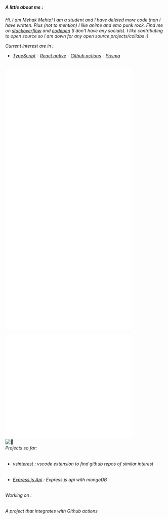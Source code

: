 <h5 align ="left">A little about me :</h5>
<h6> Hi, I am Mehak Mehta! I am a student and I have deleted more code than I have written. Plus (not to mention) I like anime and emo punk rock. Find me on <a href=""> stackoverflow</a> and <a href="">codepen</a> (I don't have any socials). I like contributing to open source so I am down for any open source projects/collabs :) 
  
  Current interest are in :  
   - <a href="">TypeScript</a> - <a href="">React native</a> -  <a href="">Github actions</a> -  <a href="">Prisma</a></h6> 

[<img align="left" width="400" alt="🦑" src="https://github.com/Mehak-Mehta/Mehak-Mehta/blob/main/metrics.svg">](https://github.com/Mehak-Mehta/Mehak-Mehta)
[<img  width="400" alt="🦑" src= "https://github.com/Mehak-Mehta/Mehak-Mehta/blob/main/metrics.plugin.music.masteredd.svg">](https://github.com/Mehak-Mehta/Mehak-Mehta)


[<img  align = "left" width="400" alt="🦑" src= "https://github.com/Mehak-Mehta/Mehak-Mehta/blob/main/metrics.plugin.people.masteredd.svg">](https://github.com/Mehak-Mehta/Mehak-Mehta)

[<img align="right-top" width="400" alt="🦑" src= "https://github.com/Mehak-Mehta/Mehak-Mehta/blob/main/metrics.personal.active.svg">](https://github.com/Mehak-Mehta/Mehak-Mehta)
[<img align="left" width="400" alt="🦑" src= "https://github.com/Mehak-Mehta/Mehak-Mehta/blob/main/metrics.personal.habits.svg">](https://github.com/Mehak-Mehta/Mehak-Mehta)
                                   
<h6> Projects so far: 
</h6>

- <div>
  <h6><a href="https://github.com/Mehak-Mehta/VSInterest"> vsinterest</a> : vscode extension to find github repos of similar interest</h6>
</div>

- <div>
  <h6><a href="https://github.com/Mehak-Mehta/Express.js-API"> Express.js Api</a> : Express.js api with mongoDB</h6>
</div>

<h6> Working on : </h6>
<h6> A project that integrates with Github actions</h6>
